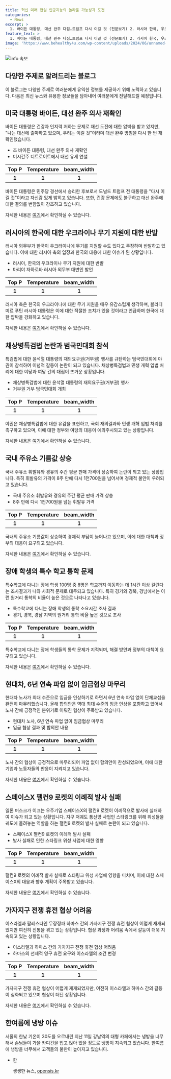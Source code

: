 ```yaml
---
title: 혁신 미래 현실 인공지능의 놀라운 가능성과 도전
categories:
  - News
excerpt: >
  1. 바이든 대통령, 대선 완주 다짐…트럼프 다시 이길 것 (전문보기) 2. 러시아 한국, 우크라 무기 지원 협박·위협 유감 (전문보기) 3. 야권, 채상병특검법 거부권 규탄 범국민대회 참석 (전문보기) 4. 주유소 기름값 3주째 상승…휘발유, 8주만에 다시 1천700원 넘겨 (전문보기) 5. 특수학교 다니는 장애학생 8%는 집학교 1시간 이상 걸려 (전문보기) 6. 현대차, 6년째 파업 없이 임협 마무리…최대수준 인상 (전문보기) 7. 스타링크 위성 탑재 스페이스X 로켓 팰컨9 이례적 발사 실패 (전문보기) 8. 가자 휴전협상 또 삐걱…하마스 양보에도 네타냐후는 어깃장 (전문보기) 9. 밖은 푹푹 실내는 꽁꽁…불볕더위에 냉방병 걱정 (전문보기) 10. 주말 흐리고 곳곳에서 소나기…일요일 남부지방 중심 많은 비 (전문보기)
feature_text: >
  1. 바이든 대통령, 대선 완주 다짐…트럼프 다시 이길 것 (전문보기) 2. 러시아 한국, 우크라 무기 지원 협박·위협 유감 (전문보기) 3. 야권, 채상병특검법 거부권 규탄 범국민대회 참석 (전문보기) 4. 주유소 기름값 3주째 상승…휘발유, 8주만에 다시 1천700원 넘겨 (전문보기) 5. 특수학교 다니는 장애학생 8%는 집학교 1시간 이상 걸려 (전문보기) 6. 현대차, 6년째 파업 없이 임협 마무리…최대수준 인상 (전문보기) 7. 스타링크 위성 탑재 스페이스X 로켓 팰컨9 이례적 발사 실패 (전문보기) 8. 가자 휴전협상 또 삐걱…하마스 양보에도 네타냐후는 어깃장 (전문보기) 9. 밖은 푹푹 실내는 꽁꽁…불볕더위에 냉방병 걱정 (전문보기) 10. 주말 흐리고 곳곳에서 소나기…일요일 남부지방 중심 많은 비 (전문보기)
image: 'https://www.behealthy4u.com/wp-content/uploads/2024/06/unnamed-file.png'
---
```


<p><img src="https://www.behealthy4u.com/wp-content/uploads/2024/06/unnamed-file.png" alt="info 속보" /></p>

<h2>다양한 주제로 알려드리는 블로그</h2>

<p data-ke-size="size16">이 블로그는 다양한 주제로 여러분에게 유익한 정보를 제공하기 위해 노력하고 있습니다. 다음은 최신 뉴스와 유용한 정보들을 담아내어 여러분에게 전달해드릴 예정입니다.</p>

<h2 data-ke-size="size26">미국 대통령 바이든, 대선 완주 의사 재확인</h2>

<p data-ke-size="size16">바이든 대통령은 건강과 인지력 저하는 문제로 재선 도전에 대한 압박을 받고 있지만, "나는 대선에 출마하고 있으며, 우리는 이길 것"이라며 대선 완주 방침을 다시 한 번 재확인했습니다.</p>

<ul>
<li>조 바이든 대통령, 대선 완주 의사 재확인</li>
<li>미시간주 디트로이트에서 대선 유세 연설</li>
</ul>

<table>
<thead>
<tr>
<th>Top P</th>
<th>Temperature</th>
<th>beam_width</th>
</tr>
</thead>
<tbody>
<tr>
<td style="text-align: center; height: 17px;"><b>1</b></td>
<td style="text-align: center; height: 17px;"><b>1</b></td>
<td style="text-align: center; height: 17px;"><b>1</b></td>
</tr>
</tbody>
</table> 

<p>바이든 대통령은 민주당 경선에서 승리한 후보로서 도널드 트럼프 전 대통령을 "다시 이길 것"이라고 자신감 있게 밝히고 있습니다. 또한, 건강 문제에도 불구하고 대선 완주에 대한 결의를 변함없이 강조하고 있습니다.</p>

<p>자세한 내용은 <a href="https://www.yna.co.kr/view/AKR20240713015000071">여기</a>에서 확인하실 수 있습니다.</p>

<h2 data-ke-size="size26">러시아의 한국에 대한 우크라이나 무기 지원에 대한 반발</h2>

<p data-ke-size="size16">러시아 외무부가 한국이 우크라이나에 무기를 지원할 수도 있다고 주장하며 반발하고 있습니다. 이에 대한 러시아 측의 입장과 한국의 대응에 대한 이슈가 된 상황입니다.</p>

<ul>
<li>러시아, 한국의 우크라이나 무기 지원에 대한 반발</li>
<li>마리야 자하로바 러시아 외무부 대변인 발언</li>
</ul>

<table>
<thead>
<tr>
<th>Top P</th>
<th>Temperature</th>
<th>beam_width</th>
</tr>
</thead>
<tbody>
<tr>
<td style="text-align: center; height: 17px;"><b>1</b></td>
<td style="text-align: center; height: 17px;"><b>1</b></td>
<td style="text-align: center; height: 17px;"><b>1</b></td>
</tr>
</tbody>
</table> 

<p>러시아 측은 한국의 우크라이나에 대한 무기 지원을 매우 유감스럽게 생각하며, 블라디미르 푸틴 러시아 대통령은 이에 대한 적절한 조치가 있을 것이라고 언급하며 한국에 대한 압박을 강화하고 있습니다.</p>

<p>자세한 내용은 <a href="https://www.yna.co.kr/view/AKR20240712163900109">여기</a>에서 확인하실 수 있습니다.</p>

<h2 data-ke-size="size26">채상병특검법 논란과 범국민대회 참석</h2>

<p data-ke-size="size16">특검법에 대한 윤석열 대통령의 재의요구권(거부권) 행사를 규탄하는 범국민대회에 야권이 참석하여 이념적 갈등이 논란이 되고 있습니다. 채상병특검법과 민생 개혁 입법 처리에 대한 야당과 여당 간의 대립이 뜨거운 상황입니다.</p>

<ul>
<li>채상병특검법에 대한 윤석열 대통령의 재의요구권(거부권) 행사</li>
<li>거부권 거부 범국민대회 개최</li>
</ul>

<table>
<thead>
<tr>
<th>Top P</th>
<th>Temperature</th>
<th>beam_width</th>
</tr>
</thead>
<tbody>
<tr>
<td style="text-align: center; height: 17px;"><b>1</b></td>
<td style="text-align: center; height: 17px;"><b>1</b></td>
<td style="text-align: center; height: 17px;"><b>1</b></td>
</tr>
</tbody>
</table> 

<p>야권은 채상병특검법에 대한 유감을 표현하고, 국회 재의결과와 민생 개혁 입법 처리를 촉구하고 있으며, 이에 대한 정부와 여당의 대응이 예의주시되고 있는 상황입니다.</p>

<p>자세한 내용은 <a href="https://www.yna.co.kr/view/AKR20240713016200001">여기</a>에서 확인하실 수 있습니다.</p>

<h2 data-ke-size="size26">국내 주유소 기름값 상승</h2>

<p data-ke-size="size16">국내 주유소 휘발유와 경유의 주간 평균 판매 가격이 상승하여 논란이 되고 있는 상황입니다. 특히 휘발유의 가격이 8주 만에 다시 1천700원을 넘어서며 경제적 불안이 우려되고 있습니다.</p>

<ul>
<li>국내 주유소 휘발유와 경유의 주간 평균 판매 가격 상승</li>
<li>8주 만에 다시 1천700원을 넘는 휘발유 가격</li>
</ul>

<table>
<thead>
<tr>
<th>Top P</th>
<th>Temperature</th>
<th>beam_width</th>
</tr>
</thead>
<tbody>
<tr>
<td style="text-align: center; height: 17px;"><b>1</b></td>
<td style="text-align: center; height: 17px;"><b>1</b></td>
<td style="text-align: center; height: 17px;"><b>1</b></td>
</tr>
</tbody>
</table> 

<p>국내의 주유소 기름값이 상승하여 경제적 부담이 늘어나고 있으며, 이에 대한 대책과 정부의 대응이 요구되고 있습니다.</p>

<p>자세한 내용은 <a href="https://www.yna.co.kr/view/AKR20240712124600003">여기</a>에서 확인하실 수 있습니다.</p>

<h2 data-ke-size="size26">장애 학생의 특수 학교 통학 문제</h2>

<p data-ke-size="size16">특수학교에 다니는 장애 학생 100명 중 8명은 학교까지 이동하는 데 1시간 이상 걸린다는 조사결과가 나와 사회적 문제로 대두되고 있습니다. 특히 경기와 경북, 경남에서는 이런 원거리 통학의 비율이 높은 것으로 나타나고 있습니다.</p>

<ul>
<li>특수학교에 다니는 장애 학생의 통학 소요시간 조사 결과</li>
<li>경기, 경북, 경남 지역의 원거리 통학 비율 높은 것으로 조사</li>
</ul>

<table>
<thead>
<tr>
<th>Top P</th>
<th>Temperature</th>
<th>beam_width</th>
</tr>
</thead>
<tbody>
<tr>
<td style="text-align: center; height: 17px;"><b>1</b></td>
<td style="text-align: center; height: 17px;"><b>1</b></td>
<td style="text-align: center; height: 17px;"><b>1</b></td>
</tr>
</tbody>
</table> 

<p>특수학교에 다니는 장애 학생들의 통학 문제가 지적되며, 해결 방안과 정부의 대책이 요구되고 있습니다.</p>

<p>자세한 내용은 <a href="https://www.yna.co.kr/view/AKR20240712112600530">여기</a>에서 확인하실 수 있습니다.</p>

<h2 data-ke-size="size26">현대차, 6년 연속 파업 없이 임금협상 마무리</h2>

<p data-ke-size="size16">현대차 노사가 최대 수준으로 임금을 인상하기로 하면서 6년 연속 파업 없이 단체교섭을 완전히 마무리했습니다. 올해 합의안은 역대 최대 수준의 임금 인상을 포함하고 있어서 노사 간에 긍정적인 분위기로 이뤄진 협상이 주목받고 있습니다.</p>

<ul>
<li>현대차 노사, 6년 연속 파업 없이 임금협상 마무리</li>
<li>임금 협상 결과 및 합의안 내용</li>
</ul>

<table>
<thead>
<tr>
<th>Top P</th>
<th>Temperature</th>
<th>beam_width</th>
</tr>
</thead>
<tbody>
<tr>
<td style="text-align: center; height: 17px;"><b>1</b></td>
<td style="text-align: center; height: 17px;"><b>1</b></td>
<td style="text-align: center; height: 17px;"><b>1</b></td>
</tr>
</tbody>
</table> 

<p>노사 간의 협상이 긍정적으로 마무리되어 파업 없이 합의안이 찬성되었으며, 이에 대한 기업과 노동자들의 반응이 지켜지고 있습니다.</p>

<p>자세한 내용은 <a href="https://www.yna.co.kr/view/AKR20240713003300057">여기</a>에서 확인하실 수 있습니다.</p>

<h2 data-ke-size="size26">스페이스X 팰컨9 로켓의 이례적 발사 실패</h2>

<p data-ke-size="size16">일론 머스크가 이끄는 우주기업 스페이스X의 팰컨9 로켓이 이례적으로 발사에 실패하여 이슈가 되고 있는 상황입니다. 지구 저궤도 통신망 사업인 스타링크를 위해 위성들을 궤도에 올려놓는 역할을 하는 팰컨9 로켓의 발사 실패로 논란이 되고 있습니다.</p>

<ul>
<li>스페이스X 팰컨9 로켓의 이례적 발사 실패</li>
<li>발사 실패로 인한 스타링크 위성 사업에 대한 영향</li>
</ul>

<table>
<thead>
<tr>
<th>Top P</th>
<th>Temperature</th>
<th>beam_width</th>
</tr>
</thead>
<tbody>
<tr>
<td style="text-align: center; height: 17px;"><b>1</b></td>
<td style="text-align: center; height: 17px;"><b>1</b></td>
<td style="text-align: center; height: 17px;"><b>1</b></td>
</tr>
</tbody>
</table> 

<p>팰컨9 로켓의 이례적 발사 실패로 스타링크 위성 사업에 영향을 미치며, 이에 대한 스페이스X의 대응과 향후 계획이 주목받고 있습니다.</p>

<p>자세한 내용은 <a href="https://www.yna.co.kr/view/AKR20240713001600091">여기</a>에서 확인하실 수 있습니다.</p>

<h2 data-ke-size="size26">가자지구 전쟁 휴전 협상 어려움</h2>

<p data-ke-size="size16">이스라엘과 팔레스타인 무장정파 하마스 간의 가자지구 전쟁 휴전 협상이 어렵게 재개되었지만 여전히 진통을 겪고 있는 상황입니다. 협상 과정과 어려움 속에서 갈등이 더욱 지속되고 있는 상황입니다.</p>

<ul>
<li>이스라엘과 하마스 간의 가자지구 전쟁 휴전 협상 어려움</li>
<li>하마스의 선제적 영구 휴전 요구와 이스라엘의 조건 변경</li>
</ul>

<table>
<thead>
<tr>
<th>Top P</th>
<th>Temperature</th>
<th>beam_width</th>
</tr>
</thead>
<tbody>
<tr>
<td style="text-align: center; height: 17px;"><b>1</b></td>
<td style="text-align: center; height: 17px;"><b>1</b></td>
<td style="text-align: center; height: 17px;"><b>1</b></td>
</tr>
</tbody>
</table> 

<p>가자지구 전쟁 휴전 협상이 어렵게 재개되었지만, 여전히 이스라엘과 하마스 간의 갈등이 심화되고 있으며 협상이 더딘 상황입니다.</p>

<p>자세한 내용은 <a href="https://www.yna.co.kr/view/AKR20240713016400009">여기</a>에서 확인하실 수 있습니다.</p>

<h2 data-ke-size="size26">한여름에 냉방 이슈</h2>

<p data-ke-size="size16">서울의 한낮 기온이 30도를 오르내린 지난 11일 강남역의 대형 카페에서는 냉방을 너무해서 손님들이 가을 카디건을 입고 앉아 있을 정도로 냉방이 지속되고 있습니다. 한여름에 냉방을 너무해서 고객들의 불만이 높아지고 있습니다.</p>

<p><ul>
<li>한</p>
생생한 뉴스, <a href="https://opensis.kr" rel="dofollow">opensis.kr</a>


